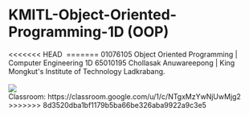 <h1>KMITL-Object-Oriented-Programming-1D (OOP)</h1>
<<<<<<< HEAD
<img src="">
=======
01076105 Object Oriented Programming | Computer Engineering 1D 65010195 Chollasak Anuwareepong | King Mongkut's Institute of Technology Ladkrabang.<br>
<br>
<img src="https://scontent.fbkk6-1.fna.fbcdn.net/v/t1.15752-9/324685281_632140552015990_406837719261396216_n.jpg?_nc_cat=108&ccb=1-7&_nc_sid=ae9488&_nc_eui2=AeGnsGqFrqPoHLMdxHRIMYF6z_NG8XJiAkfP80bxcmICR3QmraTtQw8q3AecBMCzWbAK7Mh30eFPyF-dZHyeJmjq&_nc_ohc=-gPuJN-JMScAX_Y0nfC&_nc_ht=scontent.fbkk6-1.fna&oh=03_AdRkQt2RviqeETrOpRrgDFwrI5QVGWaLgy4pqs_cZj9q-A&oe=63E5B063">
<br>
Classroom: https://classroom.google.com/u/1/c/NTgxMzYwNjUwMjg2
>>>>>>> 8d3520dba1bf1179b5ba66be326aba9922a9c3e5
